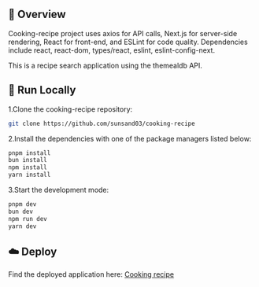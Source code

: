 ## 📌 Overview

Cooking-recipe project uses axios for API calls, Next.js for server-side rendering, React for front-end, and ESLint for code quality. Dependencies include react, react-dom, types/react, eslint, eslint-config-next.

This is a recipe search application using the themealdb API.

## 🚀 Run Locally
1.Clone the cooking-recipe repository:
```sh
git clone https://github.com/sunsand03/cooking-recipe
```
2.Install the dependencies with one of the package managers listed below:
```bash
pnpm install
bun install
npm install
yarn install
```
3.Start the development mode:
```bash
pnpm dev
bun dev
npm run dev
yarn dev
```

## ☁️ Deploy

Find the deployed application here: [Cooking recipe](https://cooking-recipe-search.netlify.app/)




